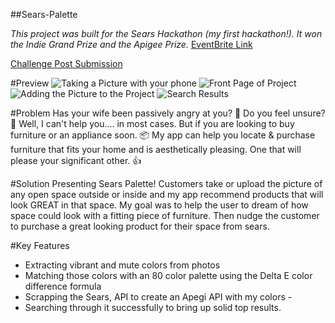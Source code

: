 ##Sears-Palette

*This project was built for the Sears Hackathon (my first hackathon!). It won the Indie Grand Prize and the Apigee Prize.*
[EventBrite Link](https://www.eventbrite.com/e/sears-retail-hackathon-startup-dev-20k-partnership-opportunities-registration-11947783141?utm_campaign=order_confirm&utm_medium=email&ref=eemailordconf&utm_source=eb_email&utm_term=eventname)

[Challenge Post Submission](http://sea-sears-challenge.challengepost.com/submissions/38976-sears-palette)

#Preview
![Taking a Picture with your phone](http://challengepost-s3-challengepost.netdna-ssl.com/photos/production/solution_photos/000/277/879/datas/xlarge.png)
![Front Page of Project](http://challengepost-s3-challengepost.netdna-ssl.com/photos/production/solution_photos/000/277/841/datas/xlarge.png)
![Adding the Picture to the Project](http://challengepost-s3-challengepost.netdna-ssl.com/photos/production/solution_photos/000/277/828/datas/xlarge.png)
![Search Results](http://challengepost-s3-challengepost.netdna-ssl.com/photos/production/solution_photos/000/277/830/datas/xlarge.png)

#Problem
Has your wife been passively angry at you? :no_good: Do you feel unsure? :running: Well, I can't help you.... in most cases. But if you are looking to buy furniture or an appliance soon. :package: My app can help you locate & purchase furniture that fits your home and is aesthetically pleasing. One that will please your significant other. :+1:

#Solution
Presenting Sears Palette! Customers take or upload the picture of any open space outside or inside and my app recommend products that will look GREAT in that space. My goal was to help the user to dream of how space could look with a fitting piece of furniture. Then nudge the customer to purchase a great looking product for their space from sears.

#Key Features
* Extracting vibrant and mute colors from photos
* Matching those colors with an 80 color palette using the Delta E color difference formula
* Scrapping the Sears, API to create an Apegi API with my colors -
* Searching through it successfully to bring up solid top results.
